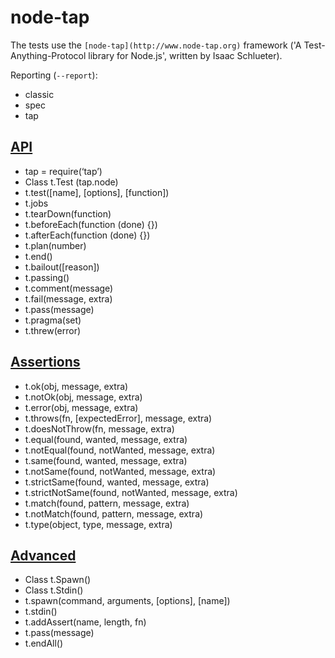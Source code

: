 # node-tap

The tests use the `[node-tap](http://www.node-tap.org)` framework ('A Test-Anything-Protocol library for Node.js', written by Isaac Schlueter).

Reporting (`--report`):

- classic
- spec
- tap


## [API](http://www.node-tap.org/api/)

- tap = require(‘tap’)
- Class t.Test (tap.node)
- t.test([name], [options], [function])
- t.jobs
- t.tearDown(function)
- t.beforeEach(function (done) {})
- t.afterEach(function (done) {})
- t.plan(number)
- t.end()
- t.bailout([reason])
- t.passing()
- t.comment(message)
- t.fail(message, extra)
- t.pass(message)
- t.pragma(set)
- t.threw(error)

## [Assertions](http://www.node-tap.org/asserts/)

- t.ok(obj, message, extra)
- t.notOk(obj, message, extra)
- t.error(obj, message, extra)
- t.throws(fn, [expectedError], message, extra)
- t.doesNotThrow(fn, message, extra)
- t.equal(found, wanted, message, extra)
- t.notEqual(found, notWanted, message, extra)
- t.same(found, wanted, message, extra)
- t.notSame(found, notWanted, message, extra)
- t.strictSame(found, wanted, message, extra)
- t.strictNotSame(found, notWanted, message, extra)
- t.match(found, pattern, message, extra)
- t.notMatch(found, pattern, message, extra)
- t.type(object, type, message, extra)

## [Advanced](http://www.node-tap.org/advanced/)

- Class t.Spawn()
- Class t.Stdin()
- t.spawn(command, arguments, [options], [name])
- t.stdin()
- t.addAssert(name, length, fn)
- t.pass(message)
- t.endAll()
